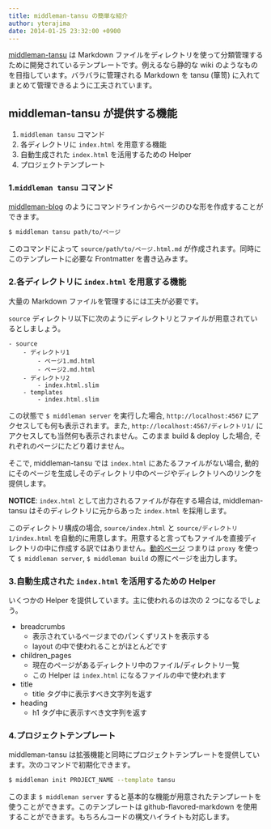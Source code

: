 ```yaml
---
title: middleman-tansu の簡単な紹介
author: yterajima
date: 2014-01-25 23:32:00 +0900
---
```


[middleman-tansu](https://github.com/yterajima/middleman-tansu) は Markdown ファイルをディレクトリを使って分類管理するために開発されているテンプレートです。例えるなら静的な wiki のようなものを目指しています。バラバラに管理される Markdown を tansu (箪笥) に入れてまとめて管理できるように工夫されています。

## middleman-tansu が提供する機能

1. `middleman tansu` コマンド
2. 各ディレクトリに `index.html` を用意する機能
3. 自動生成された `index.html` を活用するための Helper
4. プロジェクトテンプレート

### 1.`middleman tansu` コマンド

[middleman-blog](https://github.com/middleman/middleman-blog) のようにコマンドラインからページのひな形を作成することができます。

```sh
$ middleman tansu path/to/ページ
```

このコマンドによって `source/path/to/ページ.html.md` が作成されます。同時にこのテンプレートに必要な Frontmatter を書き込みます。


### 2.各ディレクトリに `index.html` を用意する機能

大量の Markdown ファイルを管理するには工夫が必要です。

`source` ディレクトリ以下に次のようにディレクトリとファイルが用意されているとしましょう。

```
- source
    - ディレクトリ1
        - ページ1.md.html
        - ページ2.md.html
    - ディレクトリ2
        - index.html.slim
    - templates
        - index.html.slim
```

この状態で `$ middleman server` を実行した場合, `http://localhost:4567` にアクセスしても何も表示されます。また, `http://localhost:4567/ディレクトリ1/` にアクセスしても当然何も表示されません。このまま build & deploy した場合, それぞれのページにたどり着けません。

そこで, middleman-tansu では `index.html` にあたるファイルがない場合, 動的にそのページを生成しそのディレクトリ中のページやディレクトリへのリンクを提供します。

__NOTICE__: `index.html` として出力されるファイルが存在する場合は, middleman-tansu はそのディレクトリに元からあった `index.html` を採用します。

このディレクトリ構成の場合, `source/index.html` と `source/ディレクトリ1/index.html` を自動的に用意します。用意すると言ってもファイルを直接ディレクトリの中に作成する訳ではありません。[動的ページ](https://middlemanapp.com/jp/basics/dynamic-pages/) つまりは `proxy` を使って `$ middleman server`, `$ middleman build` の際にページを出力します。

### 3.自動生成された `index.html` を活用するための Helper

いくつかの Helper を提供しています。主に使われるのは次の 2 つになるでしょう。

- breadcrumbs
    - 表示されているページまでのパンくずリストを表示する
    - layout の中で使われることがほとんどです
- children_pages
    - 現在のページがあるディレクトリ中のファイル/ディレクトリ一覧
    - この Helper は `index.html` になるファイルの中で使われます
- title
    - title タグ中に表示すべき文字列を返す
- heading
    - h1 タグ中に表示すべき文字列を返す

### 4.プロジェクトテンプレート

middleman-tansu は拡張機能と同時にプロジェクトテンプレートを提供しています。次のコマンドで初期化できます。

```sh
$ middleman init PROJECT_NAME --template tansu
```

このまま `$ middleman server` すると基本的な機能が用意されたテンプレートを使うことができます。このテンプレートは github-flavored-markdown を使用することができます。もちろんコードの構文ハイライトも対応します。



